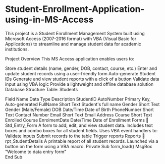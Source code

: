 # Student-Enrollment-Application-using-in-MS-Access
This project is a Student Enrollment Management System built using Microsoft Access (2007-2016 format) with VBA (Visual Basic for Applications) to streamline and manage student data for academic institutions.

Project Overview
This MS Access application enables users to:

Store student details (name, gender, DOB, contact, course, etc.)
Enter and update student records using a user-friendly form
Auto-generate Student IDs
Generate and view student reports with a click of a button
Validate data input using VBA logic
Provide a lightweight and offline database solution
Database Structure
Table: Students

Field Name	Data Type	Description
StudentID	AutoNumber	Primary Key, Auto-generated
FullName	Short Text	Student's full name
Gender	Short Text	Gender (Male/Female)
DOB	Date/Time	Date of Birth
PhoneNumber	Short Text	Contact Number
Email	Short Text	Email Address
Course	Short Text	Enrolled Course
EnrolmentDate	Date/Time	Date of Enrollment
Forms
🔹 Std_Entry_Form
A form to add, edit, and view student data.
Includes text boxes and combo boxes for all student fields.
Uses VBA event handlers to:
Validate inputs
Submit records to the table
Trigger reports
Reports
🔹 rpt_StudentDetails
A printable report of all student records.
Launched via a button on the form using a VBA macro.
Private Sub form_load()
  MsgBox "Welcome to data entry form"  
End Sub

